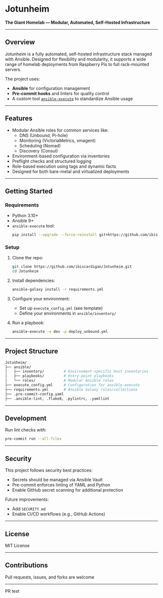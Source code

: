 # Jotunheim

**The Giant Homelab — Modular, Automated, Self-Hosted Infrastructure**

---

## Overview

Jotunheim is a fully automated, self-hosted infrastructure stack managed with Ansible. Designed for flexibility and modularity, it supports a wide range of homelab deployments from Raspberry Pis to full rack-mounted servers.

The project uses:
- **Ansible** for configuration management
- **Pre-commit hooks** and linters for quality control
- A custom tool [`ansible-execute`](https://github.com/ibiscardigan/ansible-execute) to standardize Ansible usage

---

## Features

- Modular Ansible roles for common services like:
  - DNS (Unbound, Pi-hole)
  - Monitoring (VictoriaMetrics, vmagent)
  - Scheduling (Nomad)
  - Discovery (Consul)
- Environment-based configuration via inventories
- Preflight checks and structured logging
- Role-based execution using tags and dynamic facts
- Designed for both bare-metal and virtualized deployments

---

## Getting Started

### Requirements

- Python 3.10+
- Ansible 9+
- `ansible-execute` tool:
  ```bash
  pip install --upgrade --force-reinstall git+https://github.com/ibiscardigan/ansible-execute.git
  ```

### Setup

1. Clone the repo:
   ```bash
   git clone https://github.com/ibiscardigan/Jotunheim.git
   cd Jotunheim
   ```

2. Install dependencies:
   ```bash
   ansible-galaxy install -r requirements.yml
   ```

3. Configure your environment:
   - Set up `execute_config.yml` (see template)
   - Define your environments in `ansible/inventory/`

4. Run a playbook:
   ```bash
   ansible-execute -e dev -p deploy_unbound.yml
   ```

---

## Project Structure

```bash
Jotunheim/
├── ansible/
│   ├── inventory/         # Environment-specific host inventories
│   ├── playbooks/         # Entry-point playbooks
│   └── roles/             # Modular Ansible roles
├── execute_config.yml     # Configuration for ansible-execute
├── requirements.yml       # Ansible Galaxy roles/collections
├── .pre-commit-config.yaml
├── .ansible-lint, .flake8, .pylintrc, .yamllint
```

---

## Development

Run lint checks with:

```bash
pre-commit run --all-files
```

---

## Security

This project follows security best practices:

- Secrets should be managed via Ansible Vault
- Pre-commit enforces linting of YAML and Python
- Enable GitHub secret scanning for additional protection

Future improvements:
- Add `SECURITY.md`
- Enable CI/CD workflows (e.g., GitHub Actions)

---

## License

MIT License

---

## Contributions

Pull requests, issues, and forks are welcome

---

PR test
